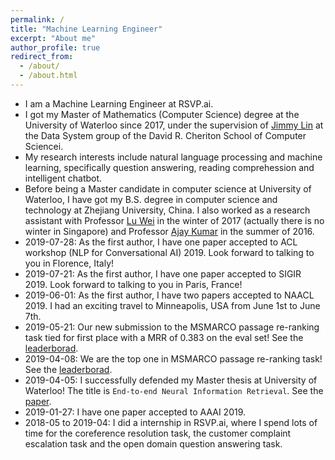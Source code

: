 ```yaml
---
permalink: /
title: "Machine Learning Engineer"
excerpt: "About me"
author_profile: true
redirect_from: 
  - /about/
  - /about.html
---
```

- I am a Machine Learning Engineer at RSVP.ai.
- I got my Master of Mathematics (Computer Science) degree at the University of Waterloo since 2017, under the supervision of [Jimmy Lin](https://cs.uwaterloo.ca/~jimmylin/) at the Data System group of the David R. Cheriton School of Computer Sciencei.
- My research interests include natural language processing and machine learning, specifically question answering, reading comprehession and intelligent chatbot. 
- Before being a Master candidate in computer science at University of Waterloo, I have got my B.S. degree in computer science and technology at Zhejiang University, China. I also worked as a research assistant with Professor [Lu Wei](https://istd.sutd.edu.sg/people/faculty/lu-wei) in the winter of 2017 (actually there is no winter in Singapore) and Professor [Ajay Kumar](https://www4.comp.polyu.edu.hk/~csajaykr/) in the summer of 2016.
- 2019-07-28: As the first author, I have one paper accepted to ACL workshop (NLP for Conversational AI) 2019. Look forward to talking to you in Florence, Italy!
- 2019-07-21: As the first author, I have one paper accepted to SIGIR 2019. Look forward to talking to you in Paris, France!
- 2019-06-01: As the first author, I have two papers accepted to NAACL 2019. I had an exciting travel to Minneapolis, USA from June 1st to June 7th.
- 2019-05-21: Our new submission to the MSMARCO passage re-ranking task tied for first place with a MRR of 0.383 on the eval set! See the [leaderborad](http://www.msmarco.org/leaders.aspx).
- 2019-04-08: We are the top one in MSMARCO passage re-ranking task! See the [leaderborad](http://www.msmarco.org/leaders.aspx).
- 2019-04-05: I successfully defended my Master thesis at University of Waterloo! The title is `End-to-end Neural Information Retrieval`. See the [paper](https://uwspace.uwaterloo.ca/handle/10012/14597).
- 2019-01-27: I have one paper accepted to AAAI 2019.
- 2018-05 to 2019-04: I did a internship in RSVP.ai, where I spend lots of time for the coreference resolution task, the customer complaint escalation task and the open domain question answering task.
